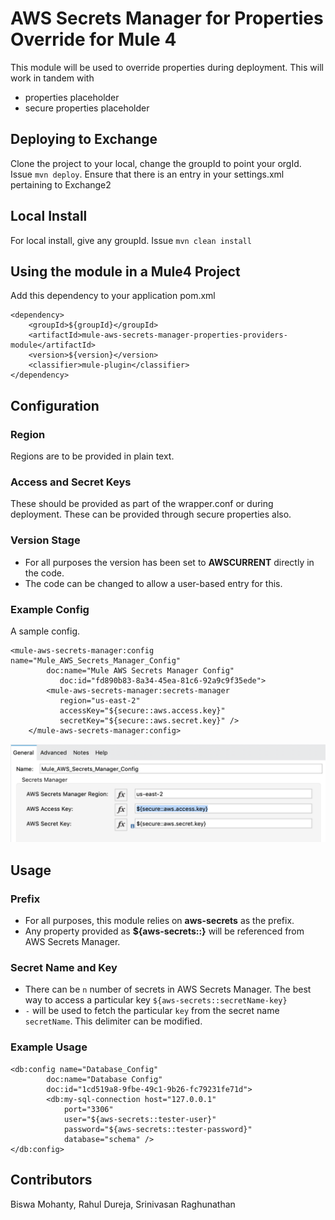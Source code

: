 # AWS Secrets Manager for Properties Override for Mule 4

This module will be used to override properties during deployment. This will work in tandem with
- properties placeholder
- secure properties placeholder

## Deploying to Exchange
Clone the project to your local, change the groupId to point your orgId. Issue `mvn deploy`.
Ensure that there is an entry in your settings.xml pertaining to Exchange2

## Local Install
For local install, give any groupId. Issue `mvn clean install`

## Using the module in a Mule4 Project
Add this dependency to your application pom.xml

```
<dependency>
	<groupId>${groupId}</groupId>
	<artifactId>mule-aws-secrets-manager-properties-providers-module</artifactId>
	<version>${version}</version>
	<classifier>mule-plugin</classifier>
</dependency>
```

## Configuration

### Region
Regions are to be provided in plain text.

### Access and Secret Keys
These should be provided as part of the wrapper.conf or during deployment.
These can be provided through secure properties also.

### Version Stage
- For all purposes the version has been set to **AWSCURRENT** directly in the code.
- The code can be changed to allow a user-based entry for this.

### Example Config
A sample config.
```
<mule-aws-secrets-manager:config name="Mule_AWS_Secrets_Manager_Config"
   		doc:name="Mule AWS Secrets Manager Config" 
		   doc:id="fd890b83-8a34-45ea-81c6-92a9c9f35ede">
   		<mule-aws-secrets-manager:secrets-manager 
		   region="us-east-2" 
		   accessKey="${secure::aws.access.key}" 
		   secretKey="${secure::aws.secret.key}" />
   	</mule-aws-secrets-manager:config>
```

![alt text](sampleConfig.png)

## Usage

### Prefix
- For all purposes, this module relies on **aws-secrets** as the prefix.
- Any property provided as **${aws-secrets::}** will be referenced from AWS Secrets Manager.

### Secret Name and Key
- There can be `n` number of secrets in AWS Secrets Manager. The best way to access a particular key
`${aws-secrets::secretName-key}`
- `-` will be used to fetch the particular `key` from the secret name `secretName`. This delimiter can
be modified.

### Example Usage

```
<db:config name="Database_Config" 
		doc:name="Database Config"
		doc:id="1cd519a8-9fbe-49c1-9b26-fc79231fe71d">
		<db:my-sql-connection host="127.0.0.1" 
			port="3306"
			user="${aws-secrets::tester-user}" 
			password="${aws-secrets::tester-password}" 
			database="schema" />
</db:config>
```

## Contributors

Biswa Mohanty, Rahul Dureja, Srinivasan Raghunathan